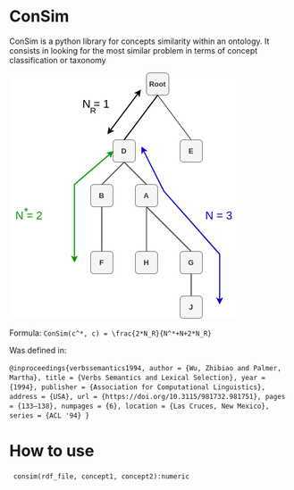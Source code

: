 # ConSim
ConSim is a python library for concepts similarity within an ontology. It consists in looking for the most similar problem in terms of concept classification or taxonomy

![Concept similarity](images/simgraph.png "Concept similarity illustration")

Formula: `ConSim(c^*, c) = \frac{2*N_R}{N^*+N+2*N_R}`

Was defined in:

`
@inproceedings{verbssemantics1994,
	author = {Wu, Zhibiao and Palmer, Martha},
	title = {Verbs Semantics and Lexical Selection},
	year = {1994},
	publisher = {Association for Computational Linguistics},
	address = {USA},
	url = {https://doi.org/10.3115/981732.981751},
	pages = {133–138},
	numpages = {6},
	location = {Las Cruces, New Mexico},
	series = {ACL '94}
}
`

# How to use

`` consim(rdf_file, concept1, concept2):numeric``